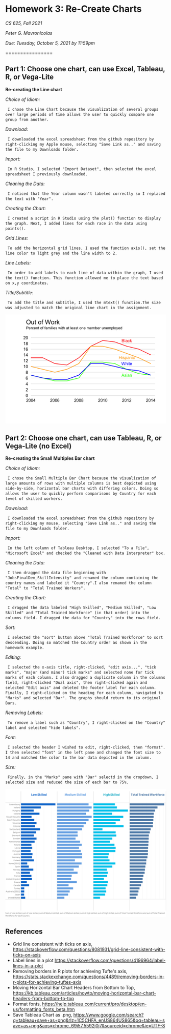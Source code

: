 # Homework 3: Re-Create Charts
*CS 625, Fall 2021*

*Peter G. Mavronicolas*

*Due: Tuesday, October 5, 2021 by 11:59pm*

================


## Part 1: Choose one chart, can use Excel, Tableau, R, or Vega-Lite

**Re-creating the Line chart**

*Choice of Idiom:*

     I chose the Line Chart because the visualization of several groups over large periods of time allows the user to quickly compare one group from another.

*Download:*

     I downloaded the excel spreadsheet from the github repository by right-clicking my Apple mouse, selecting "Save Link as.." and saving the file to my Downloads folder.
    
*Import:* 

     In R Studio, I selected "Import Dataset", then selected the excel spreadsheet I previously downloaded.
    
*Cleaning the Data:* 
    
     I noticed that the Year column wasn't labeled correctly so I replaced the text with "Year".
    
*Creating the Chart:* 
    
     I created a script in R Studio using the plot() function to display the graph. Next, I added lines for each race in the data using points().
     
*Grid Lines:*

     To add the horizontal grid lines, I used the function axis(), set the line color to light grey and the line width to 2.
    
*Line Labels:* 

     In order to add labels to each line of data within the graph, I used the text() function. This function allowed me to place the text based on x,y coordinates.
    
*Title/Subtitle:* 

     To add the title and subtitle, I used the mtext() function.The size was adjusted to match the original line chart in the assignment.

![Percent by race with one family member out of work](CS625HW3OOW.png)


## Part 2: Choose one chart, can use Tableau, R, or Vega-Lite (no Excel)

**Re-creating the Small Multiples Bar chart**

*Choice of Idiom:*

     I chose the Small Multiple Bar Chart because the visualization of large amounts of rows with multiple columns is best depicted using side-by-side, horizontal bar charts with differing colors. Doing so allows the user to quickly perform comparisons by Country for each level of skilled workers. 

*Download:*

     I downloaded the excel spreadsheet from the github repository by right-clicking my mouse, selecting "Save Link as.." and saving the file to my Downloads folder.
    
*Import:* 

     In the left column of Tableau Desktop, I selected "To a File", "Microsoft Excel" and checked the "Cleaned with Data Interpreter" box.
    
*Cleaning the Data:* 
    
     I then dragged the data file beginning with "JobsFinalDem_SkillIntensity" and renamed the column containing the country names and labeled it "Country".I also renamed the column "Total" to "Total Trained Workers".
    
*Creating the Chart:* 
    
     I dragged the data labeled "High Skilled", "Medium Skilled", "Low Skilled" and "Total Trained Workforce" (in that order) into the columns field. I dragged the data for "Country" into the rows field.
    
*Sort:* 
    
     I selected the "sort" button above "Total Trained Workforce" to sort descending. Doing so matched the Country order as shown in the homework example.
    
*Editing:* 

     I selected the x-axis title, right-clicked, "edit axis...", "tick marks", "major (and minor) tick marks" and selected none for tick marks of each column. I also dragged a duplicate column in the columns field, right-clicked "Dual axis", then right-clicked again and selected "Edit axis" and deleted the footer label for each column. Finally, I right-clicked on the heading for each column, navigated to "Marks" and selected "Bar". The graphs should return to its original Bars.
    
*Removing Labels:* 

     To remove a label such as "Country", I right-clicked on the "Country" label and selected "hide labels".
    
*Font:* 

     I selected the header I wished to edit, right-clicked, then "format". I then selected "font" in the left pane and changed the font size to 14 and matched the color to the bar data depicted in the column.
    
*Size:* 
     
     Finally, in the "Marks" pane with "Bar" selectd in the dropdown, I selected size and reduced the size of each bar to 75%.

![Skill Level by Country](SmallMultBarChart2.png)
    

## References

- Grid line consistent with ticks on axis,
    https://stackoverflow.com/questions/8081931/grid-line-consistent-with-ticks-on-axis
- Label lines in a plot
    https://stackoverflow.com/questions/4196964/label-lines-in-a-plot
- Removing borders in R plots for achieving Tufte's axis,
    https://stats.stackexchange.com/questions/4489/removing-borders-in-r-plots-for-achieving-tuftes-axis
- Moving Horizontal Bar Chart Headers from Bottom to Top,
    https://kb.tableau.com/articles/howto/moving-horizontal-bar-chart-headers-from-bottom-to-top
- Format fonts,
    https://help.tableau.com/current/pro/desktop/en-us/formatting_fonts_beta.htm
- Save Tableau Chart as .png,
    https://www.google.com/search?q=tableau+save+as+png&rlz=1C5CHFA_enUS864US865&oq=tableau+save+as+png&aqs=chrome..69i57.5592j0j7&sourceid=chrome&ie=UTF-8 
